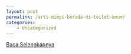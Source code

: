 ```yaml
---
layout: post
permalink: /arti-mimpi-berada-di-toilet-umum/
categories:
    - Uncategorized
---
```


[Baca Selengkapnya](/04)